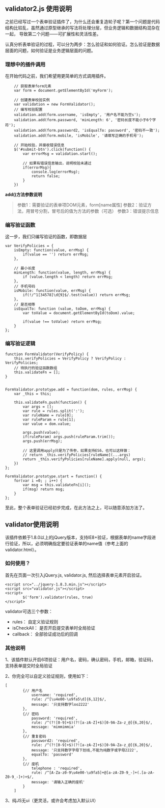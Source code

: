 ## validator2.js 使用说明

之前已经写过一个表单验证插件了，为什么还会重复造轮子呢？第一个问题是代码结构比较乱，虽然通过原型继承的写法将处理分层，但业务逻辑和数据结构混杂在一起，
导致第二个问题——可扩展性和灵活性差。

认真分析表单验证的过程，可以分为两步：怎么验证和如何验证。怎么验证是数据层面的问题，如何验证是业务逻辑层面的问题。

### 理想中的插件调用

在开始代码之前，我们希望用更简单的方式调用插件。

````
    // 获取表单form元素
    var form = document.getElementById('myForm');

    // 创建表单校验实例
    var validation = new FormValidator();
    // 编写校验配置
    validation.add(form.username, 'isEmpty', '用户名不能为空s');
    validation.add(form.password, 'minLength: 6', '密码长度不能小于6个字符');
    validation.add(form.password2, 'isEqualTo: password', '密码不一致');
    validation.add(form.mobile, 'isMobile', '请填写正确的手机号');

    // 开始校验，并接收错误信息
    $('#submit-btn').click(function() {
        var errorMsg = validation.start();

        // 如果有错误信息输出，说明校验未通过
        if(errorMsg){
            console.log(errorMsg);
            return false;
        }
    })

````
**add()方法参数说明**

>   参数1：需要验证的表单项DOM元素，form[name属性]
>   参数2：验证方法，用冒号分割，冒号后的值为方法的参数（可选）
>   参数3：错误提示信息

### 编写验证函数

这一步，我们只编写验证的函数，即数据层

````
var VerifyPolicies = {
    isEmpty: function(value, errMsg) {
        if(value == '') return errMsg;
    },

    // 最小长度
    minLength: function(value, length, errMsg) {
        if (value.length < length) return errMsg;
    },
    // 手机号码
    isMobile: function(value, errMsg) {
        if(!/^1[34578]\d{9}$/.test(value)) return errMsg;
    },
    // 是否相等
    isEqualTo: function (value, toDom, errMsg) {
        var toValue = document.getElementById(toDom).value;

        if(value !== toValue) return errMsg;
    }
};

````
### 编写验证逻辑

````
function FormValidator(VerifyPolicy) {
    this.verifyPolicies = VerifyPolicy ? VerifyPolicy : VerifyPolicies;
    // 待执行的验证函数数组
    this.validateFn = [];
}


FormValidator.prototype.add = function(dom, rules, errMsg) {
    var _this = this;

    this.validateFn.push(function() {
        var args = [];
        var rule = rules.split(':');
        var ruleName = rule[0];
        var ruleParam = rule[1];
        var value = dom.value;

        args.push(value);
        if(ruleParam) args.push(ruleParam.trim());
        args.push(errMsg);

        // 这里调用apply只是为了传参，如果支持ES6，也可以这样做：
        // return _this.verifyPolicies[ruleName](...args)
        return _this.verifyPolicies[ruleName].apply(null, args);
    })
};

FormValidator.prototype.start = function() {
    for(var i =0; ; i++) {
        var msg = this.validateFn[i]();
        if(msg) return msg;
    }
};

````
至此，整个表单验证已经初步完成，在此方法之上，可以随意添加方法了。

## validator使用说明

该插件依赖于1.8.0以上的jQuery版本，支持IE8+验证，根据表单的name字段进行验证，所以，必须明确指定要验证表单的name值（参考上面的validator.html）。

### 如何使用？

首先在页面一次引入jQuery.js, validator.js, 然后选择表单元素开启验证。

````
<script src="../jquery-1.8.3.min.js"></script>
<script src="validator.js"></script>
<script>
        $('form').validator(rules, true)
</script>
````

validator可选三个参数：

*   rules：      自定义验证规则
*   isCheckAll： 是否开启提交表单时全局验证
*   callback：   全部验证成功后的回调

### 其他说明

1、该插件默认开启6项验证：用户名，密码，确认密码，手机，邮箱，验证码，支持表单提交时全局验证

2、你完全可以自定义验证规则，使用如下：

````
[
        {// 用户名
            username: 'required',
            rule: /^[\u4e00-\u9fa5\d]{6,12}$/,
            message: '只支持数字loo2222'
        },
        {// 密码
            password: 'required',
            rule: /^(?![0-9]+$)(?![a-zA-Z]+$)[0-9A-Za-z_@]{6,20}$/,
            message: 'mimmimmia'
        },
        {// 重复密码
            password2: 'required',
            rule: /^(?![0-9]+$)(?![a-zA-Z]+$)[0-9A-Za-z_@]{6,20}$/,
            message: '只支持数字字母下划线,不能为纯数字或字母2222',
            equalTo: 'password'
        },
        {// 座机
            telephone : 'required',
            rule: /^[A-Za-z0-9\u4e00-\u9fa5]+@[a-zA-Z0-9_-]+(.[a-zA-Z0-9_-]+)+$/,
            message: '请输入正确的座机'
        }
    ]

````
3、纯JS无ui（更灵活，或许会考虑加入默认UI）
